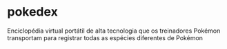 # pokedex
 Enciclopédia virtual portátil de alta tecnologia que os treinadores Pokémon transportam para registrar todas as espécies diferentes de Pokémon
